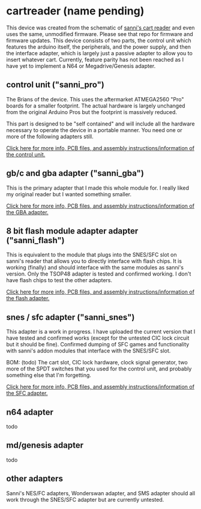 # cartreader (name pending)

This device was created from the schematic of [sanni's cart reader](https://github.com/sanni/cartreader) and even uses the same, unmodified firmware. Please see that repo for firmware and firmware updates. This device consists of two parts, the control unit which features the arduino itself, the peripherals, and the power supply, and then the interface adapter, which is largely just a passive adapter to allow you to insert whatever cart. Currently, feature parity has not been reached as I have yet to implement a N64 or Megadrive/Genesis adapter. 

## control unit ("sanni_pro")

The Brians of the device. This uses the aftermarket ATMEGA2560 "Pro" boards for a smaller footprint. The actual hardware is largely unchanged from the original Arduino Pros but the footprint is massively reduced. 

This part is designed to be "self contained" and will include all the hardware necessary to operate the device in a portable manner. You need one or more of the following adapters still. 

[Click here for more info, PCB files, and assembly instructions/information of the control unit.](PCB%20Files/control%20unit)


## gb/c and gba adapter ("sanni_gba")

This is the primary adapter that I made this whole module for. I really liked my original reader but I wanted something smaller. 

[Click here for more info, PCB files, and assembly instructions/information of the GBA adapter.](PCB%20Files/adapters/sanni_gba_shield)

## 8 bit flash module adapter adapter ("sanni_flash")

This is equivalent to the module that plugs into the SNES/SFC slot on sanni's reader that allows you to directly interface with flash chips. It is working (finally) and should interface with the same modules as sanni's version. Only the TSOP48 adapter is tested and confirmed working. I don't have flash chips to test the other adapters. 

[Click here for more info, PCB files, and assembly instructions/information of the flash adapter.](PCB%20Files/adapters/sanni_flash_shield)

## snes / sfc adapter ("sanni_snes")

This adapter is a work in progress. I have uploaded the current version that I have tested and confirmed works (except for the untested CIC lock circuit but it should be fine). Confirmed dumping of SFC games and functionality with sanni's addon modules that interface with the SNES/SFC slot. 

BOM:
(todo)
The cart slot, CIC lock hardware, clock signal generator, two more of the SPDT switches that you used for the control unit, and probably something else that I'm forgetting. 

[Click here for more info, PCB files, and assembly instructions/information of the SFC adapter.](PCB%20Files/adapters/sanni_snes_shield)

## n64 adapter

todo

## md/genesis adapter

todo

## other adapters

Sanni's NES/FC adapters, Wonderswan adapter, and SMS adapter should all work through the SNES/SFC adapter but are currently untested. 

